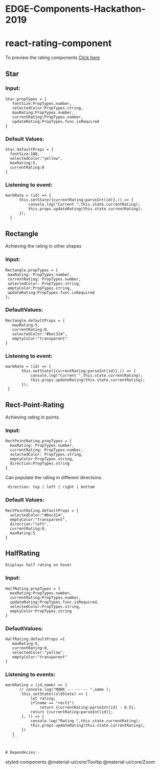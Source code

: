 # EDGE-Components-Hackathon-2019
# react-rating-component
To preview the rating components [Click here](https://rjomv8kmyo.codesandbox.io/) 
  
## Star

###  Input:
 
 ```
 Star.propTypes = {
    fontSize:PropTypes.number,
    selectedColor:PropTypes.string,
    maxRating:PropTypes.number,
    currentRating:PropTypes.number,
    updateRating:PropTypes.func.isRequired
}

 ```
 
 ###  Default Values:
  
  ```
  Star.defaultProps = {
    fontSize:100,
    selectedColor:"yellow",
    maxRating:5,
    currentRating:0
}  
  ```
  
 ### Listening to event:
 
  ```
  markRate = (id) => {
        this.setState({currentRating:parseInt(id)},() => {
            console.log("Current ",this.state.currentRating);
            this.props.updateRating(this.state.currentRating);
        });
    }

  ```
  
  ## Rectangle
  Achieving the rating in other shapes
  
### Input:
   ```
   Rectangle.propTypes = {
    maxRating: PropTypes.number,
    currentRating: PropTypes.number,
    selectedColor: PropTypes.string,
    emptyColor:PropTypes.string,
    updateRating:PropTypes.func.isRequired
};
 ```
  
### DefaultValues:
 ```
 Rectangle.defaultProps = {
    maxRating:5,
    currentRating:0,
    selectedColor:"#bec314",
    emptyColor:"transparent"
} 

 ```
 
 ### Listening to event:
 ```
 markRate = (id) => {       
        this.setState({currentRating:parseInt(id)},() => {
            console.log("Current ",this.state.currentRating);
            this.props.updateRating(this.state.currentRating);
        });
  } 
  ```
  
  ## Rect-Point-Rating
  Achieving rating in points.
  
  ### Input:
  ```
  RectPointRating.propTypes = {
    maxRating: PropTypes.number,
    currentRating: PropTypes.number,
    selectedColor: PropTypes.string,
    emptyColor:PropTypes.string,
    direction:PropTypes.string   
}

  ```
  Can populate the rating in different directions.
  
  ```
   direction: top | left | right | bottom
  ```
  
  ### Default Values:
  ```
  RectPointRating.defaultProps = {    
    selectedColor:"#bec314",
    emptyColor:"transparent",
    direction:"left",
    currentRating:0,
    maxRating:5
}

  ```
  
  ## HalfRating
    Displays half rating on hover
    
  ### Input:
  ```
  HalfRating.propTypes = {
    maxRating:PropTypes.number,
    currentRating:PropTypes.number,
    updateRating:PropTypes.func.isRequired,
    selectedColor:PropTypes.string,
    emptyColor:PropTypes.string
}
  ```
  
 ### DefaultValues:
 ```
 HalfRating.defaultProps ={
    maxRating:5,
    currentRating:0,
    selectedColor:"yellow",
    emptyColor:"transparent"
}
 ```
 
 ### Listening to events:
 ```
 markRating = (id,name) => {
       // console.log("MARK --------- ",name );
        this.setState((oldState) => {
            let rating;
            if(name == "rect1")
                return {currentRating:parseInt(id) - 0.5};
            return {currentRating:parseInt(id)};
        }, () => {
            console.log("Rating ",this.state.currentRating);
            this.props.updateRating(this.state.currentRating);
        })
    }
    ```
  
  
 # Dependecies:-
 
   ```  
   styled-components
  @material-ui/core/Tooltip
  @material-ui/core/Zoom  
   ```
